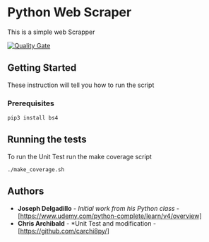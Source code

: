 # Python Web Scraper

This is a simple web Scrapper

[![Quality Gate](https://sonarcloud.io/api/badges/gate?key=carchi8py%3Apython-web-scraper)](https://sonarcloud.io/dashboard?id=carchi8py%3Apython-web-scraper)

## Getting Started

These instruction will tell you how to run the script

### Prerequisites

```
pip3 install bs4
```

## Running the tests

To run the Unit Test run the make coverage script

```
./make_coverage.sh
```

## Authors

* **Joseph Delgadillo** - *Initial work from his Python class* - [https://www.udemy.com/python-complete/learn/v4/overview]
* **Chris Archibald** - *Unit Test and modification - [https://github.com/carchi8py/]

